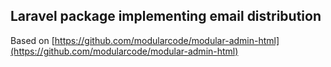 ## Laravel package implementing email distribution


Based on [https://github.com/modularcode/modular-admin-html](https://github.com/modularcode/modular-admin-html)